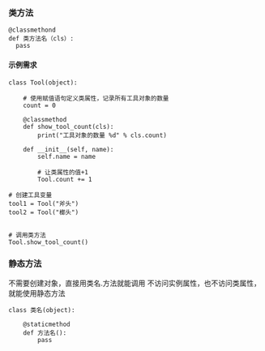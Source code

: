 ### 类方法
```
@classmethond
def 类方法名（cls）:
  pass
```

#### 示例需求
```
class Tool(object):

    # 使用赋值语句定义类属性，记录所有工具对象的数量
    count = 0

    @classmethod
    def show_tool_count(cls):
        print("工具对象的数量 %d" % cls.count)

    def __init__(self, name):
        self.name = name

        # 让类属性的值+1
        Tool.count += 1

# 创建工具变量
tool1 = Tool("斧头")
tool2 = Tool("榔头")


# 调用类方法
Tool.show_tool_count()
```

### 静态方法
不需要创建对象，直接用类名.方法就能调用
不访问实例属性，也不访问类属性，就能使用静态方法

```
class 类名(object):

    @staticmethod
    def 方法名():
        pass
```
